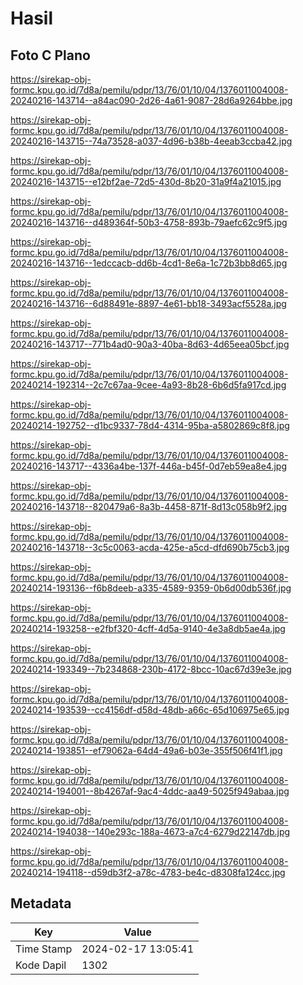 # Hasil

## Foto C Plano

https://sirekap-obj-formc.kpu.go.id/7d8a/pemilu/pdpr/13/76/01/10/04/1376011004008-20240216-143714--a84ac090-2d26-4a61-9087-28d6a9264bbe.jpg

https://sirekap-obj-formc.kpu.go.id/7d8a/pemilu/pdpr/13/76/01/10/04/1376011004008-20240216-143715--74a73528-a037-4d96-b38b-4eeab3ccba42.jpg

https://sirekap-obj-formc.kpu.go.id/7d8a/pemilu/pdpr/13/76/01/10/04/1376011004008-20240216-143715--e12bf2ae-72d5-430d-8b20-31a9f4a21015.jpg

https://sirekap-obj-formc.kpu.go.id/7d8a/pemilu/pdpr/13/76/01/10/04/1376011004008-20240216-143716--d489364f-50b3-4758-893b-79aefc62c9f5.jpg

https://sirekap-obj-formc.kpu.go.id/7d8a/pemilu/pdpr/13/76/01/10/04/1376011004008-20240216-143716--1edccacb-dd6b-4cd1-8e6a-1c72b3bb8d65.jpg

https://sirekap-obj-formc.kpu.go.id/7d8a/pemilu/pdpr/13/76/01/10/04/1376011004008-20240216-143716--6d88491e-8897-4e61-bb18-3493acf5528a.jpg

https://sirekap-obj-formc.kpu.go.id/7d8a/pemilu/pdpr/13/76/01/10/04/1376011004008-20240216-143717--771b4ad0-90a3-40ba-8d63-4d65eea05bcf.jpg

https://sirekap-obj-formc.kpu.go.id/7d8a/pemilu/pdpr/13/76/01/10/04/1376011004008-20240214-192314--2c7c67aa-9cee-4a93-8b28-6b6d5fa917cd.jpg

https://sirekap-obj-formc.kpu.go.id/7d8a/pemilu/pdpr/13/76/01/10/04/1376011004008-20240214-192752--d1bc9337-78d4-4314-95ba-a5802869c8f8.jpg

https://sirekap-obj-formc.kpu.go.id/7d8a/pemilu/pdpr/13/76/01/10/04/1376011004008-20240216-143717--4336a4be-137f-446a-b45f-0d7eb59ea8e4.jpg

https://sirekap-obj-formc.kpu.go.id/7d8a/pemilu/pdpr/13/76/01/10/04/1376011004008-20240216-143718--820479a6-8a3b-4458-871f-8d13c058b9f2.jpg

https://sirekap-obj-formc.kpu.go.id/7d8a/pemilu/pdpr/13/76/01/10/04/1376011004008-20240216-143718--3c5c0063-acda-425e-a5cd-dfd690b75cb3.jpg

https://sirekap-obj-formc.kpu.go.id/7d8a/pemilu/pdpr/13/76/01/10/04/1376011004008-20240214-193136--f6b8deeb-a335-4589-9359-0b6d00db536f.jpg

https://sirekap-obj-formc.kpu.go.id/7d8a/pemilu/pdpr/13/76/01/10/04/1376011004008-20240214-193258--e2fbf320-4cff-4d5a-9140-4e3a8db5ae4a.jpg

https://sirekap-obj-formc.kpu.go.id/7d8a/pemilu/pdpr/13/76/01/10/04/1376011004008-20240214-193349--7b234868-230b-4172-8bcc-10ac67d39e3e.jpg

https://sirekap-obj-formc.kpu.go.id/7d8a/pemilu/pdpr/13/76/01/10/04/1376011004008-20240214-193539--cc4156df-d58d-48db-a66c-65d106975e65.jpg

https://sirekap-obj-formc.kpu.go.id/7d8a/pemilu/pdpr/13/76/01/10/04/1376011004008-20240214-193851--ef79062a-64d4-49a6-b03e-355f506f41f1.jpg

https://sirekap-obj-formc.kpu.go.id/7d8a/pemilu/pdpr/13/76/01/10/04/1376011004008-20240214-194001--8b4267af-9ac4-4ddc-aa49-5025f949abaa.jpg

https://sirekap-obj-formc.kpu.go.id/7d8a/pemilu/pdpr/13/76/01/10/04/1376011004008-20240214-194038--140e293c-188a-4673-a7c4-6279d22147db.jpg

https://sirekap-obj-formc.kpu.go.id/7d8a/pemilu/pdpr/13/76/01/10/04/1376011004008-20240214-194118--d59db3f2-a78c-4783-be4c-d8308fa124cc.jpg


## Metadata

| Key        | Value               |
| ---------- | ------------------- |
| Time Stamp | 2024-02-17 13:05:41 |
| Kode Dapil | 1302                |



